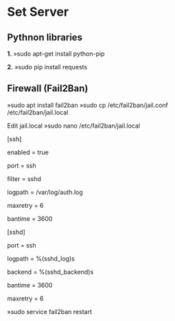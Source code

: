 # Set Server

## Pythnon libraries
**1.** »sudo apt-get install python-pip

**2.** »sudo pip install requests 

## Firewall (Fail2Ban)

»sudo apt install fail2ban
»sudo cp /etc/fail2ban/jail.conf /etc/fail2ban/jail.local

Edit jail.local
»sudo nano /etc/fail2ban/jail.local

[ssh]

enabled  = true

port     = ssh

filter   = sshd

logpath  = /var/log/auth.log

maxretry = 6

bantime  = 3600

[sshd]

port    = ssh

logpath = %(sshd_log)s

backend = %(sshd_backend)s

bantime  = 3600

maxretry = 6

»sudo service fail2ban restart

